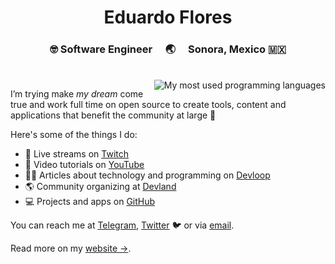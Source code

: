 <div align="center">
  <h1>Eduardo Flores</h1>
  <h3>🤓 Software Engineer &#8195;🌏&#8195; Sonora, Mexico 🇲🇽</h3><br>
</div>
<img align="right" src="https://github-readme-stats.vercel.app/api/top-langs/?username=edfloreshz" alt="My most used programming languages">

I’m trying make _my dream_ come true and work full time on open source to create tools, content and applications that benefit the community at large 🦀

Here's some of the things I do:

- 🔴 Live streams on [Twitch](https://www.twitch.tv/edfloreshz)
- 🎥 Video tutorials on [YouTube](https://www.youtube.com/channel/UCeGD_pFkPHeZ5R0s20XwgaQ)
- ✍🏼 Articles about technology and programming on [Devloop](https://blog.edfloreshz.dev)
- 🌎 Community organizing at [Devland](https://devland.edfloreshz.dev)
- 💻 Projects and apps on [GitHub](https://edfloreshz.dev/projects/)


You can reach me at [Telegram](https://telegram.me/edfloreshz), [Twitter](https://twitter.com/edfloreshz) 🐦 or via [email](mailto:edfloreshz@gmail.com).

Read more on my [website →](https://edfloreshz.dev/about/).
